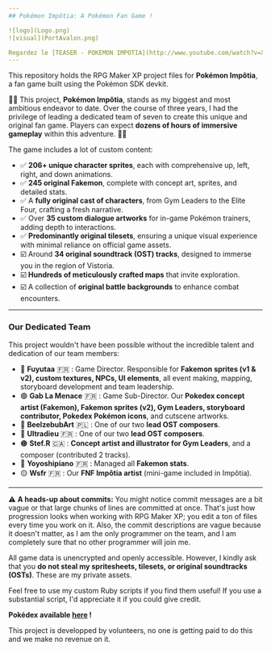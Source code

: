 ```yaml
---
## Pokémon Impôtia: A Pokémon Fan Game !

![logo](Logo.png)
![visual](PortAvalon.png)

Regardez le [TEASER - POKEMON IMPOTIA](http://www.youtube.com/watch?v=XWo_kZPxQcg).
---
```


This repository holds the RPG Maker XP project files for **Pokémon Impôtia**, a fan game built using the Pokémon SDK devkit.

🌴🌴 This project, **Pokémon Impôtia**, stands as my biggest and most ambitious endeavor to date. Over the course of three years, I had the privilege of leading a dedicated team of seven to create this unique and original fan game. Players can expect **dozens of hours of immersive gameplay** within this adventure. 🌴🌴

The game includes a lot of custom content:
* ✅ **206+ unique character sprites**, each with comprehensive up, left, right, and down animations.
* ✅ **245 original Fakemon**, complete with concept art, sprites, and detailed stats.
* ✅ A **fully original cast of characters**, from Gym Leaders to the Elite Four, crafting a fresh narrative.
* ✅ Over **35 custom dialogue artworks** for in-game Pokémon trainers, adding depth to interactions.
* ✅ **Predominantly original tilesets**, ensuring a unique visual experience with minimal reliance on official game assets.
* ☑️ Around **34 original soundtrack (OST) tracks**, designed to immerse you in the region of Vistoria.
* ☑️ **Hundreds of meticulously crafted maps** that invite exploration.
* ☑️ A collection of **original battle backgrounds** to enhance combat encounters.

---

### Our Dedicated Team

This project wouldn't have been possible without the incredible talent and dedication of our team members:

* 🔵 **Fuyutaa** 🇫🇷 : Game Director. Responsible for **Fakemon sprites (v1 & v2), custom textures, NPCs, UI elements**, all event making, mapping, storyboard development and team leadership.
* 🟢 **Gab La Menace** 🇫🇷 : Game Sub-Director. Our **Pokedex concept artist (Fakemon), Fakemon sprites (v2), Gym Leaders, storyboard contributor, Pokedex Pokémon icons**, and cutscene artworks.
* 💜 **BeelzebubArt** 🇵🇱 : One of our two **lead OST composers**.
* 💜 **Ultradieu** 🇫🇷 : One of our two **lead OST composers**.
* 🟠 **Stef.R** 🇨🇦 : **Concept artist and illustrator for Gym Leaders**, and a composer (contributed 2 tracks).
* 🔴 **Yoyoshipiano** 🇫🇷 : Managed all **Fakemon stats**.
* 🟡 **Wsfr** 🇫🇷 : Our **FNF Impôtia artist** (mini-game included in Impôtia).

---

⚠️ **A heads-up about commits:** You might notice commit messages are a bit vague or that large chunks of lines are committed at once. That's just how progression looks when working with RPG Maker XP; you edit a ton of files every time you work on it. Also, the commit descriptions are vague because it doesn't matter, as I am the only programmer on the team, and I am completely sure that no other programmer will join me.

All game data is unencrypted and openly accessible. However, I kindly ask that you **do not steal my spritesheets, tilesets, or original soundtracks (OSTs)**. These are my private assets.

Feel free to use my custom Ruby scripts if you find them useful! If you use a substantial script, I'd appreciate it if you could give credit.

**Pokédex available [here](https://pokemon-impotia.github.io/) !**

This project is developped by volunteers, no one is getting paid to do this and we make no revenue on it.